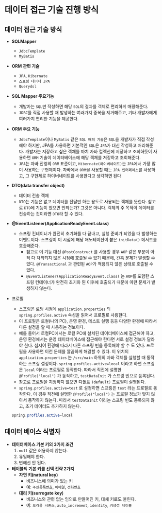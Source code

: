 # 데이터 접근 기술 진행 방식

## 데이터 접근 기술 방식

- **SQLMapper**
    - `JdbcTemplate`
    - `MyBatis`
- **ORM 관련 기술**
    - `JPA`, `Hibernate`
    - `스프링 데이터 JPA`
    - `Querydsl`
    
- **SQL Mapper 주요기능**
    - 개발자는 `SQL`만 작성하면 해당 `SQL`의 결과를 객체로 편리하게 매핑해준다.
    - `JDBC`를 직접 사용할 때 발생하는 여러가지 중복을 제거해주고, 기타 개발자에게 여러가지 편리한 기능을 제공한다.
- **ORM 주요 기능**
    - `JdbcTemplate`이나 `MyBatis` 같은 `SQL 매퍼 기술`은 `SQL`을 개발자가 직접 작성해야 하지만, JPA를 사용하면 기본적인 `SQL`은 `JPA`가 대신 작성하고 처리해준다. 개발자는 저장하고 싶은 객체를 마치 자바 컬렉션에 저장하고 조회하듯이 사용하면 `ORM` 기술이 데이터베이스에 해당 객체를 저장하고 조회해준다.
    - `JPA`는 자바 진영의 `ORM` 표준이고, `Hibernate(하이버네이트)`는 `JPA`에서 가장 많이 사용하는 구현체이다. 자바에서 `ORM`을 사용할 때는 `JPA 인터페이스`를 사용하고, 그 구현체로 하이버네이트를 사용한다고 생각하면 된다
    
- **DTO(data transfer object)**
    - 데이터 전송 객체
    - `DTO`는 기능은 없고 데이터를 전달만 하는 용도로 사용되는 객체를 뜻한다.
    참고로 `DTO`에 기능이 있으면 안되는가? 그것은 아니다. 객체의 주 목적이 데이터를 전송하는 것이라면 `DTO`라 할 수 있다.
    
- **@EventListener(ApplicationReadyEvent.class)**
    - 스프링 컨테이너가 완전히 초기화를 다 끝내고, 실행 준비가 되었을 때 발생하는 이벤트이다. 스프링이 이 시점에 해당 애노테이션이 붙은 `initData()` 메서드를 호출해준다.
        - 참고로 이 기능 대신 `@PostConstruct` 를 사용할 경우 `AOP` 같은 부분이 아직 다 처리되지 않은 시점에 호출될 수 있기 때문에, 간혹 문제가 발생할 수 있다. `@Transactional` 과 관련된 `AOP`가 적용되지 않은 상태로 호출될 수 있다.
        - `@EventListener(ApplicationReadyEvent.class)` 는 `AOP`를 포함한 스프링 컨테이너가 완전히 초기화 된 이후에 호출되기 때문에 이런 문제가 발생하지 않는다.
        
- 프로필
    - 스프링은 로딩 시점에 `application.properties` 의 `spring.profiles.active` 속성을 읽어서
    프로필로 사용한다.
    - 이 프로필은 로컬(나의 PC), 운영 환경, 테스트 실행 등등 다양한 환경에 따라서 다른 설정을 할 때 사용하는 정보이다.
    - 예를 들어서 로컬PC에서는 로컬 PC에 설치된 데이터베이스에 접근해야 하고, 운영 환경에서는 운영 데이터베이스에 접근해야 한다면 서로 설정 정보가 달라야 한다. 심지어 환경에 따라서 다른 스프링 빈을 등록해야 할 수 도 있다. 프로필을 사용하면 이런 문제를 깔끔하게 해결할 수 있다.
    이 위치의 `application.properties` 는 `/src/main` 하위의 자바 객체를 실행할 때 동작하는 스프링 설정이다. `spring.profiles.active=local` 이라고 하면 스프링은 `local` 이라는 프로필로 동작한다. 따라서 직전에 설명한 `@Profile("local")` 가 동작하고, `testDataInit` 가 스프링 빈으로 등록된다.
    - 참고로 프로필을 지정하지 않으면 디폴트 `(default)` 프로필이 실행된다.
    - `spring.profiles.active=test` 로 설정하면 스프링은 `test` 라는 프로필로 동작한다. 이 경우 직전에 설명한 `@Profile("local")` 는 프로필 정보가 맞지 않아서 동작하지 않는다. 따라서 `testDataInit` 이라는 스프링 빈도 등록되지 않고, 초기 데이터도 추가하지 않는다.
    
    ```java
    spring.profiles.active=local
    
    ```
    

## 데이터 베이스 식별자

- **데이터베이스 기본 키의 3가지 조건**
    1. `null` 값은 허용하지 않는다.
    2. 유일해야 한다.
    3. 변해선 안 된다.
- **테이블의 기본 키를 선택 전략 2가지**
    - **자연 키(natural key)**
        - 비즈니스에 의미가 있는 키
        - 예: `주민등록번호`, `이메일`, `전화번호`
    - **대리 키(surrogate key)**
        - 비즈니스와 관련 없는 임의로 만들어진 키, 대체 키로도 불린다.
        - 예: `오라클 시퀀스`, `auto_increment`, `identity`, `키생성 테이블`